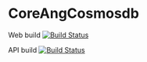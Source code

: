 # CoreAngCosmosdb

Web build [![Build Status](https://dev.azure.com/EnterpriseAddLogs/MyProject/_apis/build/status/coreangularcosmos-web-bld?branchName=master)](https://dev.azure.com/EnterpriseAddLogs/MyProject/_build/latest?definitionId=3&branchName=master)

API build [![Build Status](https://dev.azure.com/EnterpriseAddLogs/MyProject/_apis/build/status/coreangularcosmos-api-bld?branchName=master)](https://dev.azure.com/EnterpriseAddLogs/MyProject/_build/latest?definitionId=2&branchName=master)
